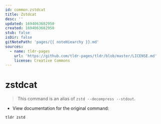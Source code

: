 ```yaml
---
id: common.zstdcat
title: Zstdcat
desc: ''
updated: 1694063682950
created: 1694063682950
stub: false
isDir: false
gitNotePath: 'pages/{{ noteHiearchy }}.md'
sources:
  - name: tldr-pages
    url: 'https://github.com/tldr-pages/tldr/blob/master/LICENSE.md'
    license: Creative Commons
---
```

# zstdcat

> This command is an alias of `zstd --decompress --stdout`.

- View documentation for the original command:

`tldr zstd`

